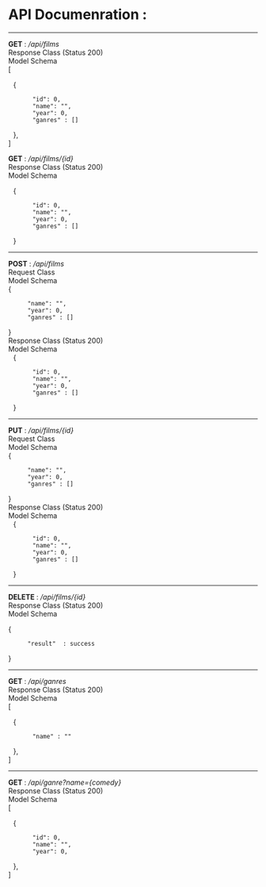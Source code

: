 # API Documenration :

---
 __GET__ : _/api/films_ <br>
 Response Class (Status 200) <br>
 Model Schema <br>
[<div style="margin-left: 10px;"> {<div style="margin-left: 10px;">

        "id": 0,
        "name": "",
        "year": 0,
        "ganres" : []
</div>},
</div>] <br>

 __GET__ : _/api/films/{id}_ <br>
 Response Class (Status 200) <br>
 Model Schema <br>
<div style="margin-left: 10px;">
{ <div style="margin-left: 10px;">

        "id": 0,
        "name": "",
        "year": 0,
        "ganres" : []
</div>} 
</div>

---
 __POST__ : _/api/films_ <Br>
 Request Class <br>
 Model Schema <br>
{ <div style="margin-left: 10px;">

        "name": "",
        "year": 0,
        "ganres" : []
</div>}  <br>
 Response Class (Status 200) <br>
 Model Schema <br>
<div style="margin-left: 10px;">
{ <div style="margin-left: 10px;">

        "id": 0,
        "name": "",
        "year": 0,
        "ganres" : []
</div>} 
</div>

---
 __PUT__ : _/api/films/{id}_ <br>
 Request Class <br>
 Model Schema <br>
{ <div style="margin-left: 10px;">

        "name": "",
        "year": 0,
        "ganres" : []
</div>}  <br>
 Response Class (Status 200) <br>
 Model Schema <br>
<div style="margin-left: 10px;">
{ <div style="margin-left: 10px;">

        "id": 0,
        "name": "",
        "year": 0,
        "ganres" : []
</div>} 
</div>

---

 __DELETE__ : _/api/films/{id}_ <br>
 Response Class (Status 200) <br>
 Model Schema <br>

{ <div style="margin-left: 10px;">

        "result"  : success
</div>} 
</div>

---

 __GET__ : _/api/ganres_ <br>
 Response Class (Status 200) <br>
 Model Schema <br>
[<div style="margin-left: 10px;"> {<div style="margin-left: 10px;">

        "name" : ""
</div>},
</div>] <br>

---
 __GET__ : _/api/ganre?name={comedy}_ <br>
 Response Class (Status 200) <br>
 Model Schema <br>
[<div style="margin-left: 10px;"> {<div style="margin-left: 10px;">

        "id": 0,
        "name": "",
        "year": 0,
</div>},
</div>] <br>